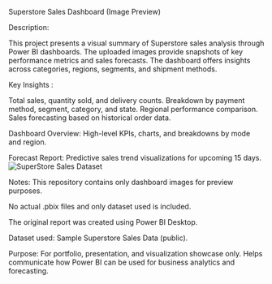 Superstore Sales Dashboard (Image Preview)

Description: 

This project presents a visual summary of Superstore sales analysis through Power BI dashboards. 
The uploaded images provide snapshots of key performance metrics and sales forecasts.
The dashboard offers insights across categories, regions, segments, and shipment methods.

Key Insights : 

Total sales, quantity sold, and delivery counts.
Breakdown by payment method, segment, category, and state.
Regional performance comparison.
Sales forecasting based on historical order data.

Dashboard Overview: 
High-level KPIs, charts, and breakdowns by mode and region.

Forecast Report:
Predictive sales trend visualizations for upcoming 15 days.
![SuperStore Sales Dataset](./e59973ee-d060-4eab-9b77-2e36197e16d1.png)

Notes:
This repository contains only dashboard images for preview purposes.

No actual .pbix files and only dataset used is included.

The original report was created using Power BI Desktop.

Dataset used: Sample Superstore Sales Data (public).

Purpose: 
For portfolio, presentation, and visualization showcase only. Helps communicate how Power BI can be used for business analytics and forecasting.

